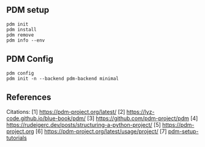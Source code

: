 
## PDM setup

```shell
pdm init
pdm install
pdm remove
pdm info --env
```

## PDM Config

```shell
pdm config
pdm init -n --backend pdm-backend minimal
```


## References

Citations:
[1] https://pdm-project.org/latest/
[2] https://lyz-code.github.io/blue-book/pdm/
[3] https://github.com/pdm-project/pdm
[4] https://rudeigerc.dev/posts/structuring-a-python-project/
[5] https://pdm-project.org
[6] https://pdm-project.org/latest/usage/project/
[7] [pdm-setup-tutorials](https://rudeigerc.dev/posts/structuring-a-python-project/)

